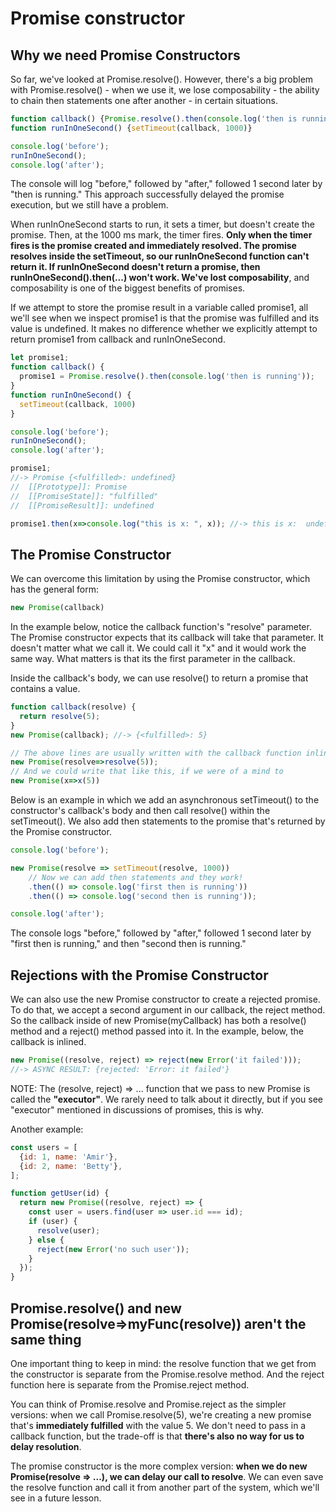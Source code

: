 # Promise constructor

## Why we need Promise Constructors

So far, we've looked at Promise.resolve(). However, there's a big problem with Promise.resolve() - when we use it, we lose composability - the ability to chain then statements one after another - in certain situations.

```js
function callback() {Promise.resolve().then(console.log('then is running'))}
function runInOneSecond() {setTimeout(callback, 1000)}

console.log('before');
runInOneSecond();
console.log('after');
```

The console will log "before," followed by "after," followed 1 second later by "then is running." This approach successfully delayed the promise execution, but we still have a problem.

When runInOneSecond starts to run, it sets a timer, but doesn't create the promise. Then, at the 1000 ms mark, the timer fires. **Only when the timer fires is the promise created and immediately resolved. The promise resolves inside the setTimeout, so our runInOneSecond function can't return it. If runInOneSecond doesn't return a promise, then runInOneSecond().then(...) won't work. We've lost composability**, and composability is one of the biggest benefits of promises.

If we attempt to store the promise result in a variable called promise1, all we'll see when we inspect promise1 is that the promise was fulfilled and its value is undefined. It makes no difference whether we explicitly attempt to return promise1 from callback and runInOneSecond.

```js
let promise1;
function callback() {
  promise1 = Promise.resolve().then(console.log('then is running'));
}
function runInOneSecond() {
  setTimeout(callback, 1000)
}

console.log('before');
runInOneSecond();
console.log('after');

promise1; 
//-> Promise {<fulfilled>: undefined}
//  [[Prototype]]: Promise
//  [[PromiseState]]: "fulfilled"
//  [[PromiseResult]]: undefined

promise1.then(x=>console.log("this is x: ", x)); //-> this is x:  undefined
```

## The Promise Constructor

We can overcome this limitation by using the Promise constructor, which has the general form:

```js
new Promise(callback)
```

In the example below, notice the callback function's "resolve" parameter. The Promise constructor expects that its callback will take that parameter. It doesn't matter what we call it. We could call it "x" and it would work the same way. What matters is that its the first parameter in the callback.

Inside the callback's body, we can use resolve() to return a promise that contains a value.

```js
function callback(resolve) { 
  return resolve(5);
}
new Promise(callback); //-> {<fulfilled>: 5}

// The above lines are usually written with the callback function inlined like this:
new Promise(resolve=>resolve(5));
// And we could write that like this, if we were of a mind to
new Promise(x=>x(5))
```

Below is an example in which we add an asynchronous setTimeout() to the constructor's callback's body and then call resolve() within the setTimeout(). We also add then statements to the promise that's returned by the Promise constructor.

```js
console.log('before');

new Promise(resolve => setTimeout(resolve, 1000))
    // Now we can add then statements and they work!
    .then(() => console.log('first then is running'))
    .then(() => console.log('second then is running')); 

console.log('after');
```

The console logs "before," followed by "after," followed 1 second later by "first then is running," and then "second then is running."

## Rejections with the Promise Constructor

We can also use the new Promise constructor to create a rejected promise. To do that, we accept a second argument in our callback, the reject method. So the callback inside of new Promise(myCallback) has both a resolve() method and a reject() method passed into it. In the example, below, the callback is inlined.

```js
new Promise((resolve, reject) => reject(new Error('it failed')));
//-> ASYNC RESULT: {rejected: 'Error: it failed'}
```

NOTE: The (resolve, reject) => ... function that we pass to new Promise is called the **"executor"**. We rarely need to talk about it directly, but if you see "executor" mentioned in discussions of promises, this is why.

Another example:

```js
const users = [
  {id: 1, name: 'Amir'},
  {id: 2, name: 'Betty'},
];

function getUser(id) {
  return new Promise((resolve, reject) => {
    const user = users.find(user => user.id === id);
    if (user) {
      resolve(user);
    } else {
      reject(new Error('no such user'));
    }
  });
}
```

## Promise.resolve() and new Promise(resolve=>myFunc(resolve)) aren't the same thing

One important thing to keep in mind: the resolve function that we get from the constructor is separate from the Promise.resolve method. And the reject function here is separate from the Promise.reject method.

You can think of Promise.resolve and Promise.reject as the simpler versions: when we call Promise.resolve(5), we're creating a new promise that's **immediately fulfilled** with the value 5. We don't need to pass in a callback function, but the trade-off is that **there's also no way for us to delay resolution**.

The promise constructor is the more complex version: **when we do new Promise(resolve => ...), we can delay our call to resolve**. We can even save the resolve function and call it from another part of the system, which we'll see in a future lesson.
